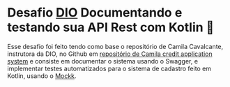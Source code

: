 # Desafio [DIO](https://dio.me) Documentando e testando sua API Rest com Kotlin 🧪 

Esse desafio foi feito tendo como base o repositório de Camila Cavalcante, instrutora da DIO, no Github em [repositório de Camila credit application system](https://github.com/cami-la/credit-application-system) e consiste em 
documentar o sistema usando o Swagger, e implementar testes automatizados para o sistema de cadastro feito em Kotlin, usando o [Mockk](https://mockk.io/).


